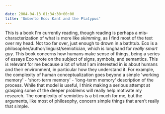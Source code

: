 ```yaml
---

date: 2004-04-13 01:34:30+00:00
title: 'Umberto Eco: Kant and the Platypus'
---
```


This is a book I'm currently reading, though reading is perhaps a mis-characterization of what is more like _skimming_, as I find most of the text over my head.  Not too far over, just enough to drown in a bathtub.  Eco is a philosopher/author/linguist/semiotician, which is longhand for _really smart guy_.  This book concerns how humans make sense of things, being a series of essays Eco wrote on the subject of signs, symbols, and semantics. This is relevant for me because a lot of what I am interested in is about humans and their environment, in particular how they understand it.  For example, the complexity of human conceptualization goes beyond a simple 'working memory' - 'short-term memory' - 'long-term memory' description of the process.  While that model is useful, I think making a serious attempt at grasping some of the deeper problems will really help motivate my research.  The complexity of semiotics is a bit much for me, but the arguments, like most of philosophy, concern simple things that aren't really that simple.  
